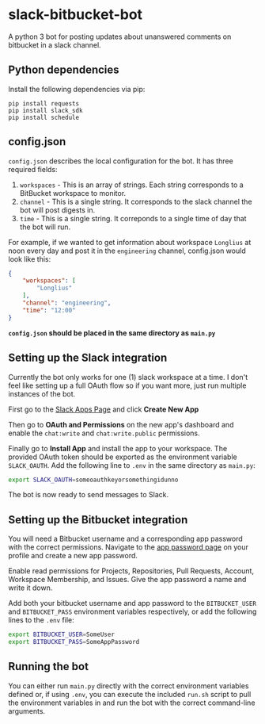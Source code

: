 # slack-bitbucket-bot
A python 3 bot for posting updates about unanswered comments on bitbucket in a slack channel.

## Python dependencies
Install the following dependencies via pip:

```
pip install requests
pip install slack_sdk
pip install schedule
```

## config.json
`config.json` describes the local configuration for the bot. It has three required fields:

1. `workspaces` - This is an array of strings. Each string corresponds to a BitBucket workspace to monitor.
2. `channel` - This is a single string. It corresponds to the slack channel the bot will post digests in.
3. `time` - This is a single string. It correponds to a single time of day that the bot will run.

For example, if we wanted to get information about workspace `Longlius` at noon every day and post it in the `engineering` channel, config.json would look like this:

```json
{
	"workspaces": [
		"Longlius"
	],
	"channel": "engineering",
	"time": "12:00"
}
```

**`config.json` should be placed in the same directory as `main.py`**

## Setting up the Slack integration
Currently the bot only works for one (1) slack workspace at a time. I don't feel like setting up a full OAuth flow so if you want more, just run multiple instances of the bot.

First go to the [Slack Apps Page](https://api.slack.com/apps) and click **Create New App**

Then go to **OAuth and Permissions** on the new app's dashboard and enable the `chat:write` and `chat:write.public` permissions.

Finally go to **Install App** and install the app to your workspace. The provided OAuth token should be exported as the environment variable `SLACK_OAUTH`. Add the following line to `.env` in the same directory as `main.py`:

```sh
export SLACK_OAUTH=someoauthkeyorsomethingidunno
```

The bot is now ready to send messages to Slack.

## Setting up the Bitbucket integration

You will need a Bitbucket username and a corresponding app password with the correct permissions. Navigate to the [app password page](https://bitbucket.org/account/settings/app-passwords/) on your profile and create a new app password.

Enable read permissions for Projects, Repositories, Pull Requests, Account, Workspace Membership, and Issues. Give the app password a name and write it down.

Add both your bitbucket username and app password to the `BITBUCKET_USER` and `BITBUCKET_PASS` environment variables respectively, or add the following lines to the `.env` file:

```sh
export BITBUCKET_USER=SomeUser
export BITBUCKET_PASS=SomeAppPassword
```

## Running the bot

You can either run `main.py` directly with the correct environment variables defined or, if using `.env`, you can execute the included `run.sh` script to pull the environment variables in and run the bot with the correct command-line arguments.
